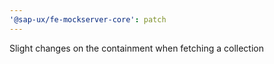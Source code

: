 ```yaml
---
'@sap-ux/fe-mockserver-core': patch
---
```


Slight changes on the containment when fetching a collection
